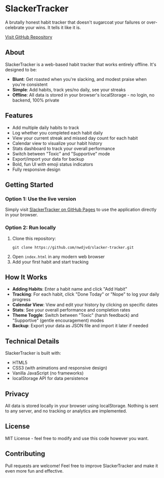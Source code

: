 # SlackerTracker

A brutally honest habit tracker that doesn't sugarcoat your failures or over-celebrate your wins. It tells it like it is.

[Visit GitHub Repository](https://github.com/nwdjvd/slacker-tracker)

## About

SlackerTracker is a web-based habit tracker that works entirely offline. It's designed to be:

- **Blunt**: Get roasted when you're slacking, and modest praise when you're consistent
- **Simple**: Add habits, track yes/no daily, see your streaks
- **Offline**: All data is stored in your browser's localStorage - no login, no backend, 100% private

## Features

- Add multiple daily habits to track
- Log whether you completed each habit daily
- View your current streak and missed day count for each habit
- Calendar view to visualize your habit history
- Stats dashboard to track your overall performance
- Switch between "Toxic" and "Supportive" mode
- Export/import your data for backup
- Bold, fun UI with emoji status indicators
- Fully responsive design

## Getting Started

### Option 1: Use the live version
Simply visit [SlackerTracker on GitHub Pages](https://nwdjvd.github.io/slacker-tracker/) to use the application directly in your browser.

### Option 2: Run locally
1. Clone this repository:
   ```
   git clone https://github.com/nwdjvd/slacker-tracker.git
   ```
2. Open `index.html` in any modern web browser
3. Add your first habit and start tracking

## How It Works

- **Adding Habits**: Enter a habit name and click "Add Habit"
- **Tracking**: For each habit, click "Done Today" or "Nope" to log your daily progress
- **Calendar View**: View and edit your history by clicking on specific dates
- **Stats**: See your overall performance and completion rates
- **Theme Toggle**: Switch between "Toxic" (harsh feedback) and "Supportive" (gentle encouragement) modes
- **Backup**: Export your data as JSON file and import it later if needed

## Technical Details

SlackerTracker is built with:
- HTML5
- CSS3 (with animations and responsive design)
- Vanilla JavaScript (no frameworks)
- localStorage API for data persistence

## Privacy

All data is stored locally in your browser using localStorage. Nothing is sent to any server, and no tracking or analytics are implemented.

## License

MIT License - feel free to modify and use this code however you want.

## Contributing

Pull requests are welcome! Feel free to improve SlackerTracker and make it even more fun and effective. 